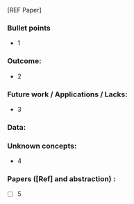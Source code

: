 [REF Paper]

### Bullet points
* 1


### Outcome:
* 2


### Future work / Applications / Lacks:
* 3

### Data:

### Unknown concepts:
* 4


### Papers ([Ref] and abstraction) :
- [ ] 5





